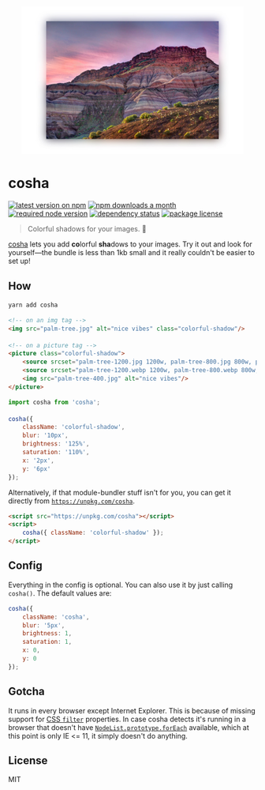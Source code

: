 <p align="center">
	<img src="sample.jpg" width="450">
</p>

# cosha

[![latest version on npm](https://img.shields.io/npm/v/cosha)](https://www.npmjs.com/package/cosha) [![npm downloads a month](https://img.shields.io/npm/dm/cosha)](https://www.npmjs.com/package/cosha) [![required node version](https://img.shields.io/node/v/cosha)](https://github.com/nodejs/Release) [![dependency status](https://img.shields.io/david/robinloeffel/cosha)](https://david-dm.org/robinloeffel/cosha) [![package license](https://img.shields.io/npm/l/cosha)](license)

> Colorful shadows for your images. 🎨

[cosha](https://npm.robinloeffel.ch/cosha) lets you add **co**lorful **sha**dows to your images. Try it out and look for yourself—the bundle is less than 1kb small and it really couldn't be easier to set up!

## How

```sh
yarn add cosha
```

```html
<!-- on an img tag -->
<img src="palm-tree.jpg" alt="nice vibes" class="colorful-shadow"/>

<!-- on a picture tag -->
<picture class="colorful-shadow">
	<source srcset="palm-tree-1200.jpg 1200w, palm-tree-800.jpg 800w, palm-tree-400.jpg 400w" type="image/jpeg">
	<source srcset="palm-tree-1200.webp 1200w, palm-tree-800.webp 800w, palm-tree-400.webp 400w" type="image/webp">
	<img src="palm-tree-400.jpg" alt="nice vibes"/>
</picture>
```

```js
import cosha from 'cosha';

cosha({
	className: 'colorful-shadow',
	blur: '10px',
	brightness: '125%',
	saturation: '110%',
	x: '2px',
	y: '6px'
});
```

Alternatively, if that module-bundler stuff isn't for you, you can get it directly from [`https://unpkg.com/cosha`](https://unpkg.com/cosha).

```html
<script src="https://unpkg.com/cosha"></script>
<script>
	cosha({ className: 'colorful-shadow' });
</script>
```

## Config

Everything in the config is optional. You can also use it by just calling `cosha()`. The default values are:

```js
cosha({
	className: 'cosha',
	blur: '5px',
	brightness: 1,
	saturation: 1,
	x: 0,
	y: 0
});
```

## Gotcha

It runs in every browser except Internet Explorer. This is because of missing support for [CSS `filter`](https://developer.mozilla.org/en-US/docs/Web/CSS/filter#Browser_compatibility) properties. In case cosha detects it's running in a browser that doesn't have [`NodeList.prototype.forEach`](https://developer.mozilla.org/en-US/docs/Web/API/NodeList/forEach#Browser_Compatibility) available, which at this point is only IE &lt;= 11, it simply doesn't do anything.

## License

MIT
